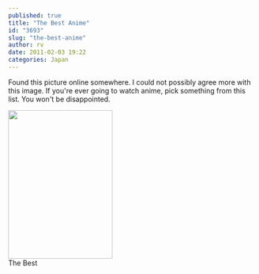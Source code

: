 ```yaml
---
published: true
title: "The Best Anime"
id: "3693"
slug: "the-best-anime"
author: rv
date: 2011-02-03 19:22
categories: Japan
---
```

Found this picture online somewhere. I could not possibly agree more with this image. If you're ever going to watch anime, pick something from this list. You won't be disappointed.

<div class="caption">
<a href="https://s3.amazonaws.com/cfwblog/uploads/2011/02/bestanime.jpg"><img class="size-medium wp-image-3694" title="BestAnime" src="https://s3.amazonaws.com/cfwblog/uploads/2011/02/bestanime.jpg?w=211" alt="" width="211" height="300" /></a>
<div class="caption-text">The Best</div>
</div>